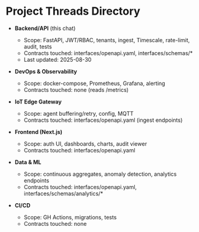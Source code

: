 # Project Threads Directory

- **Backend/API** (this chat)
  - Scope: FastAPI, JWT/RBAC, tenants, ingest, Timescale, rate-limit, audit, tests
  - Contracts touched: interfaces/openapi.yaml, interfaces/schemas/*
  - Last updated: 2025-08-30

- **DevOps & Observability**
  - Scope: docker-compose, Prometheus, Grafana, alerting
  - Contracts touched: none (reads /metrics)

- **IoT Edge Gateway**
  - Scope: agent buffering/retry, config, MQTT
  - Contracts touched: interfaces/openapi.yaml (ingest endpoints)

- **Frontend (Next.js)**
  - Scope: auth UI, dashboards, charts, audit viewer
  - Contracts touched: interfaces/openapi.yaml

- **Data & ML**
  - Scope: continuous aggregates, anomaly detection, analytics endpoints
  - Contracts touched: interfaces/openapi.yaml, interfaces/schemas/analytics/*

- **CI/CD**
  - Scope: GH Actions, migrations, tests
  - Contracts touched: none

